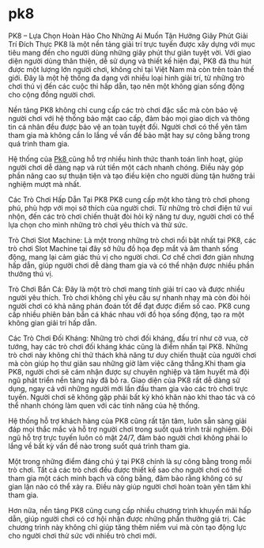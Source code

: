 # pk8
 PK8 – Lựa Chọn Hoàn Hảo Cho Những Ai Muốn Tận Hưởng Giây Phút Giải Trí Đích Thực
PK8 là một nền tảng giải trí trực tuyến được xây dựng với mục tiêu mang đến cho người dùng những giây phút thư giãn tuyệt vời. Với giao diện người dùng thân thiện, dễ sử dụng và thiết kế hiện đại, PK8 đã thu hút được một lượng lớn người chơi, không chỉ tại Việt Nam mà còn trên toàn thế giới. Đây là một hệ thống đa dạng với nhiều loại hình giải trí, từ những trò chơi thú vị đến các cuộc thi hấp dẫn, tạo nên một không gian sống động cho cộng đồng người chơi.

Nền tảng PK8 không chỉ cung cấp các trò chơi đặc sắc mà còn bảo vệ người chơi với hệ thống bảo mật cao cấp, đảm bảo mọi giao dịch và thông tin cá nhân đều được bảo vệ an toàn tuyệt đối. Người chơi có thể yên tâm tham gia mà không cần lo lắng về vấn đề bảo mật hay sự công bằng trong quá trình tham gia.

Hệ thống của <a href="https://pk8.site"> Pk8 </a> cũng hỗ trợ nhiều hình thức thanh toán linh hoạt, giúp người chơi dễ dàng nạp và rút tiền một cách nhanh chóng. Điều này góp phần nâng cao sự thuận tiện và tạo điều kiện cho người dùng tận hưởng trải nghiệm mượt mà nhất.

 Các Trò Chơi Hấp Dẫn Tại PK8
PK8 cung cấp một kho tàng trò chơi phong phú, phù hợp với mọi sở thích của người chơi. Từ những trò chơi điện tử vui nhộn, đến các trò chơi chiến thuật đòi hỏi kỹ năng tư duy, người chơi có thể lựa chọn cho mình những trò chơi yêu thích và thử sức.

Trò Chơi Slot Machine: Là một trong những trò chơi nổi bật nhất tại PK8, các trò chơi Slot Machine tại đây sở hữu đồ họa đẹp mắt và âm thanh sống động, mang lại cảm giác thú vị cho người chơi. Cơ chế chơi đơn giản nhưng hấp dẫn, giúp người chơi dễ dàng tham gia và có thể nhận được nhiều phần thưởng thú vị.

Trò Chơi Bắn Cá: Đây là một trò chơi mang tính giải trí cao và được nhiều người yêu thích. Trò chơi không chỉ yêu cầu sự nhanh nhạy mà còn đòi hỏi người chơi có khả năng phán đoán tốt để đạt được điểm số cao. PK8 cung cấp nhiều phiên bản bắn cá khác nhau với đồ họa sống động, tạo ra một không gian giải trí hấp dẫn.

Các Trò Chơi Đối Kháng: Những trò chơi đối kháng, đấu trí như cờ vua, cờ tướng, hay các trò chơi đối kháng khác cũng là điểm nhấn tại PK8. Những trò chơi này không chỉ thử thách khả năng tư duy chiến thuật của người chơi mà còn giúp họ thư giãn sau những giờ làm việc căng thẳng.Khi tham gia PK8, người chơi sẽ cảm nhận được sự chuyên nghiệp và tâm huyết mà đội ngũ phát triển nền tảng này đã bỏ ra. Giao diện của PK8 rất dễ dàng sử dụng, ngay cả với những người mới lần đầu tham gia vào các trò chơi trực tuyến. Người chơi sẽ không gặp phải bất kỳ khó khăn nào khi thao tác và có thể nhanh chóng làm quen với các tính năng của hệ thống.

Hệ thống hỗ trợ khách hàng của PK8 cũng rất tận tâm, luôn sẵn sàng giải đáp mọi thắc mắc và hỗ trợ người chơi trong suốt quá trình trải nghiệm. Đội ngũ hỗ trợ trực tuyến luôn có mặt 24/7, đảm bảo người chơi không phải lo lắng về bất kỳ vấn đề nào trong suốt quá trình tham gia.

Một trong những điểm đáng chú ý tại PK8 chính là sự công bằng trong mỗi trò chơi. Tất cả các trò chơi đều được thiết kế sao cho người chơi có thể tham gia một cách minh bạch và công bằng, đảm bảo rằng không có sự gian lận nào có thể xảy ra. Điều này giúp người chơi hoàn toàn yên tâm khi tham gia.

Hơn nữa, nền tảng PK8 cũng cung cấp nhiều chương trình khuyến mãi hấp dẫn, giúp người chơi có cơ hội nhận được những phần thưởng giá trị. Các chương trình này không chỉ giúp tăng thêm niềm vui mà còn tạo động lực cho người chơi thử sức với nhiều trò chơi mới.
